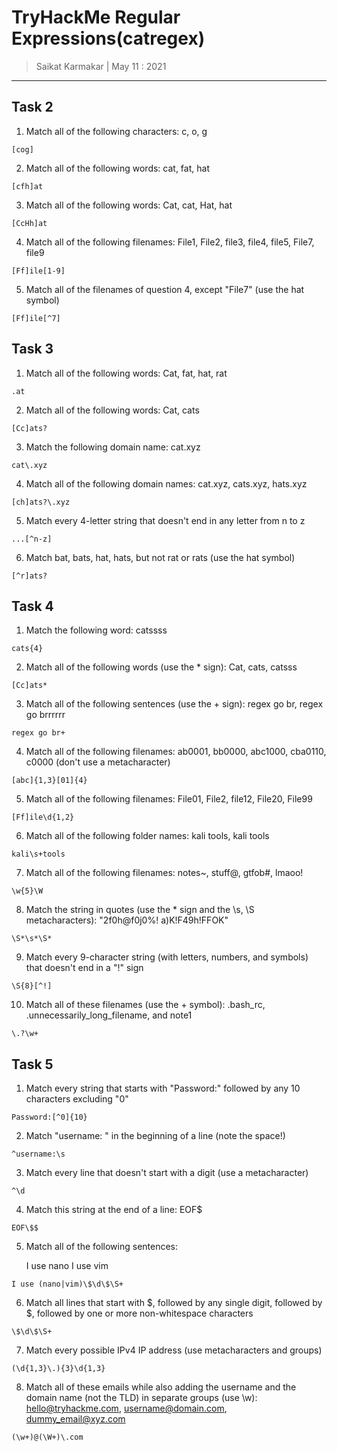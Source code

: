 # TryHackMe Regular Expressions(catregex)

> Saikat Karmakar | May 11 : 2021

---

## Task 2
1. Match all of the following characters: c, o, g
```
[cog]
```
2. Match all of the following words: cat, fat, hat
```
[cfh]at
```
3. Match all of the following words: Cat, cat, Hat, hat
```
[CcHh]at
```
4. Match all of the following filenames: File1, File2, file3, file4, file5, File7, file9
```
[Ff]ile[1-9]
```
5. Match all of the filenames of question 4, except "File7" (use the hat symbol)
```
[Ff]ile[^7]
```

## Task 3
1.  Match all of the following words: Cat, fat, hat, rat
```
.at
```
2. Match all of the following words: Cat, cats
```
[Cc]ats?
```
3. Match the following domain name: cat.xyz
```
cat\.xyz
```
4. Match all of the following domain names: cat.xyz, cats.xyz, hats.xyz
```
[ch]ats?\.xyz
```
5. Match every 4-letter string that doesn't end in any letter from n to z
```
...[^n-z]
```
6. Match bat, bats, hat, hats, but not rat or rats (use the hat symbol)
```
[^r]ats?
```

## Task 4
1. Match the following word: catssss
```
cats{4}
```
2. Match all of the following words (use the * sign): Cat, cats, catsss
```
[Cc]ats*
```
3. Match all of the following sentences (use the + sign): regex go br, regex go brrrrrr
```
regex go br+
```
4. Match all of the following filenames: ab0001, bb0000, abc1000, cba0110, c0000 (don't use a metacharacter)
```
[abc]{1,3}[01]{4}
```
5. Match all of the following filenames: File01, File2, file12, File20, File99
```
[Ff]ile\d{1,2}
```
6. Match all of the following folder names: kali tools, kali     tools
```
kali\s+tools
```
7. Match all of the following filenames: notes~, stuff@, gtfob#, lmaoo!
```
\w{5}\W
```
8. Match the string in quotes (use the * sign and the \s, \S metacharacters): "2f0h@f0j0%!     a)K!F49h!FFOK"
```
\S*\s*\S*
```
9. Match every 9-character string (with letters, numbers, and symbols) that doesn't end in a "!" sign
```
\S{8}[^!]
```
10. Match all of these filenames (use the + symbol): .bash_rc, .unnecessarily_long_filename, and note1
```
\.?\w+
```

## Task 5
1. Match every string that starts with "Password:" followed by any 10 characters excluding "0"
```
Password:[^0]{10}
```
2. Match "username: " in the beginning of a line (note the space!)
```
^username:\s
```
3. Match every line that doesn't start with a digit (use a metacharacter)
```
^\d
```
4. Match this string at the end of a line: EOF$
```
EOF\$$
```
5. Match all of the following sentences:

    I use nano
    I use vim
```
I use (nano|vim)\$\d\$\S+
```
6. Match all lines that start with $, followed by any single digit,
followed by $, followed by one or more non-whitespace characters
```
\$\d\$\S+
```
7. Match every possible IPv4 IP address (use metacharacters and groups)
```
(\d{1,3}\.){3}\d{1,3}
```
8. Match all of these emails while also adding the username and the domain name (not the TLD) in separate groups (use \w): hello@tryhackme.com, username@domain.com, dummy_email@xyz.com
```
(\w+)@(\W+)\.com
```